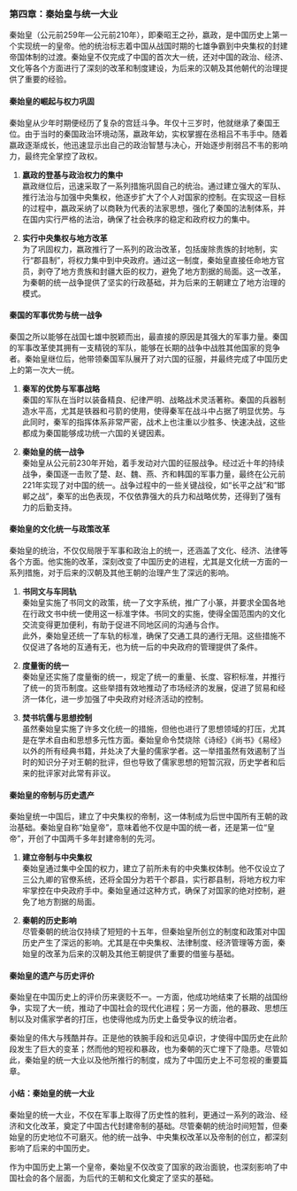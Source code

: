 ### 第四章：秦始皇与统一大业

秦始皇（公元前259年—公元前210年），即秦昭王之孙，嬴政，是中国历史上第一个实现统一的皇帝。他的统治标志着中国从战国时期的七雄争霸到中央集权的封建帝国体制的过渡。秦始皇不仅完成了中国的首次大一统，还对中国的政治、经济、文化等各个方面进行了深刻的改革和制度建设，为后来的汉朝及其他朝代的治理提供了重要的经验。

#### 秦始皇的崛起与权力巩固

秦始皇从少年时期便经历了复杂的宫廷斗争。年仅十三岁时，他就继承了秦国王位。由于当时的秦国政治环境动荡，嬴政年幼，实权掌握在丞相吕不韦手中。随着嬴政逐渐成长，他迅速显示出自己的政治智慧与决心，开始逐步削弱吕不韦的影响力，最终完全掌控了政权。

1. **嬴政的登基与政治权力的集中**  
嬴政继位后，迅速采取了一系列措施巩固自己的统治。通过建立强大的军队、推行法治与加强中央集权，他逐步扩大了个人对国家的控制。在实现这一目标的过程中，嬴政采纳了以商鞅为代表的法家思想，强化了秦国的法制体系，并在国内实行严格的法治，确保了社会秩序的稳定和政府权力的集中。

2. **实行中央集权与地方改革**  
为了巩固权力，嬴政推行了一系列的政治改革，包括废除贵族的封地制，实行“郡县制”，将权力集中到中央政府。通过这一制度，秦始皇直接任命地方官员，剥夺了地方贵族和封疆大臣的权力，避免了地方割据的局面。这一改革，为秦朝的统一战争提供了坚实的行政基础，并为后来的王朝建立了地方治理的模式。

#### 秦国的军事优势与统一战争

秦国之所以能够在战国七雄中脱颖而出，最直接的原因是其强大的军事力量。秦国的军事改革使其拥有一支精锐的军队，能够在长期的战争中战胜其他国家的竞争者。秦始皇继位后，他带领秦国军队展开了对六国的征服，并最终完成了中国历史上的第一次大一统。

1. **秦军的优势与军事战略**  
秦国的军队在当时以装备精良、纪律严明、战略战术灵活著称。秦国的兵器制造水平高，尤其是铁器和弓箭的使用，使得秦军在战斗中占据了明显优势。与此同时，秦军的指挥体系非常严密，战术上也注重以少胜多、快速决战，这些都成为秦国能够成功统一六国的关键因素。

2. **秦始皇的统一战争**  
秦始皇从公元前230年开始，着手发动对六国的征服战争。经过近十年的持续战争，秦国逐一击败了楚、赵、魏、燕、齐和韩国的军事力量，最终在公元前221年实现了对中国的统一。战争过程中的一些关键战役，如“长平之战”和“邯郸之战”，秦军的出色表现，不仅依靠强大的兵力和战略优势，还得到了强有力的后勤支持。

#### 秦始皇的文化统一与政策改革

秦始皇的统治，不仅仅局限于军事和政治上的统一，还涵盖了文化、经济、法律等各个方面。他实施的改革，深刻改变了中国历史的进程，尤其是文化统一方面的一系列措施，对于后来的汉朝及其他王朝的治理产生了深远的影响。

1. **书同文与车同轨**  
秦始皇实施了书同文的政策，统一了文字系统，推广了小篆，并要求全国各地在行政文书中统一使用这一标准字体。书同文的实施，使得全国范围内的文化交流变得更加便利，有助于促进不同地区间的沟通与合作。  
此外，秦始皇还统一了车轨的标准，确保了交通工具的通行无阻。这些措施不仅促进了各地的互通有无，也为统一后的中央政府的管理提供了条件。

2. **度量衡的统一**  
秦始皇还实施了度量衡的统一，规定了统一的重量、长度、容积标准，并推行了统一的货币制度。这些举措有效地推动了市场经济的发展，促进了贸易和经济一体化，进一步加强了中央政府对经济活动的控制。

3. **焚书坑儒与思想控制**  
虽然秦始皇实施了许多文化统一的措施，但他也进行了思想领域的打压，尤其是在学术自由和思想多元性方面。秦始皇命令焚烧除《诗经》《尚书》《易经》以外的所有经典书籍，并处决了大量的儒家学者。这一举措虽然有效遏制了当时的知识分子对王朝的批评，但也导致了儒家思想的短暂沉寂，历史学者和后来的批评家对此常有非议。

#### 秦始皇的帝制与历史遗产

秦始皇统一中国后，建立了中央集权的帝制，这一体制成为后世中国所有王朝的政治基础。秦始皇自称“始皇帝”，意味着他不仅是中国的统一者，还是第一位“皇帝”，开创了中国两千多年封建帝制的先河。

1. **建立帝制与中央集权**  
秦始皇通过集中全国的权力，建立了前所未有的中央集权体制。他不仅设立了三公九卿的官僚系统，还将全国分为若干个郡县，实行郡县制，将地方权力牢牢掌控在中央政府手中。秦始皇通过这种方式，确保了对国家的绝对控制，避免了地方割据的局面。

2. **秦朝的历史影响**  
尽管秦朝的统治仅持续了短短的十五年，但秦始皇所创立的制度和政策对中国历史产生了深远的影响。尤其是在中央集权、法律制度、经济管理等方面，秦始皇的改革为后来的汉朝及其他王朝提供了重要的借鉴与基础。

#### 秦始皇的遗产与历史评价

秦始皇在中国历史上的评价历来褒贬不一。一方面，他成功地结束了长期的战国纷争，实现了大一统，推动了中国社会的现代化进程；另一方面，他的暴政、思想压制以及对儒家学者的打压，也使得他成为历史上备受争议的统治者。

秦始皇的伟大与残酷并存。正是他的铁腕手段和远见卓识，才使得中国历史在此阶段发生了巨大的变革；然而他的短视和暴政，也为秦朝的灭亡埋下了隐患。尽管如此，秦始皇的统一大业以及他所推行的制度，成为了中国历史上不可忽视的重要篇章。

#### 小结：秦始皇的统一大业

秦始皇的统一大业，不仅在军事上取得了历史性的胜利，更通过一系列的政治、经济和文化改革，奠定了中国古代封建帝制的基础。尽管秦朝的统治时间短暂，但秦始皇的历史地位不可磨灭。他的统一战争、中央集权改革以及帝制的创立，都深刻影响了后来的中国历史。

作为中国历史上第一个皇帝，秦始皇不仅改变了国家的政治面貌，也深刻影响了中国社会的各个层面，为后代的王朝和文化奠定了坚实的基础。
